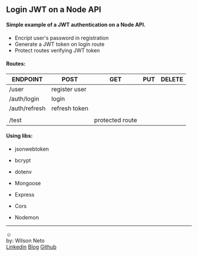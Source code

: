 ## Login JWT on a Node API
#### Simple example of a JWT authentication on a Node API.

- Encript user's password in registration
- Generate a JWT token on login route
- Protect routes verifying JWT token

#### Routes:

| ENDPOINT 	| POST            | GET       | PUT         | DELETE |
| ------------	| --------------- | --------- | ----------- | ------ |
| /user		  	| register user |       |       |  |
| /auth/login 	| login |  |  |  |
| /auth/refresh	| refresh token |    |  |  |
| 	|            |    |  |  |
| /test	|            | protected route   |  |  |


#### Using libs:

- jsonwebtoken
- bcrypt

- dotenv
- Mongoose
- Express
- Cors
- Nodemon


-----  
:relaxed:  
by: Wilson Neto  
[Linkedin](https://linkedin.com/in/wilsonnetobr/)
[Blog](http://wilsonneto.com.br)
[Github](https://github.com/wilsonneto-dev)  
